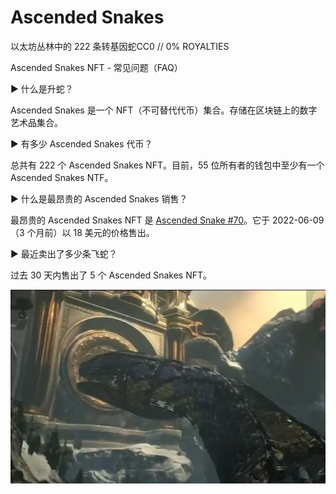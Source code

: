 # Ascended Snakes

以太坊丛林中的 222 条转基因蛇CC0 // 0% ROYALTIES

Ascended Snakes NFT - 常见问题（FAQ）

▶ 什么是升蛇？

Ascended Snakes 是一个 NFT（不可替代代币）集合。存储在区块链上的数字艺术品集合。

▶ 有多少 Ascended Snakes 代币？

总共有 222 个 Ascended Snakes NFT。目前，55 位所有者的钱包中至少有一个 Ascended Snakes NTF。

▶ 什么是最昂贵的 Ascended Snakes 销售？

最昂贵的 Ascended Snakes NFT 是 [Ascended Snake #70](https://www.nft-stats.com/asset/0x9c1f05f8d38c389de0ce840919cb3114acc9ad23/70)。它于 2022-06-09（3 个月前）以 18 美元的价格售出。

▶ 最近卖出了多少条飞蛇？

过去 30 天内售出了 5 个 Ascended Snakes NFT。

![Python](Python.webp)


